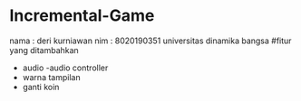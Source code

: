 # Incremental-Game
nama : deri kurniawan
nim : 8020190351
universitas dinamika bangsa
#fitur yang ditambahkan
- audio
-audio controller
- warna tampilan
- ganti koin
